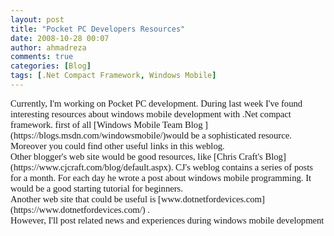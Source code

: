 ```yaml
---
layout: post
title: "Pocket PC Developers Resources"
date: 2008-10-28 00:07
author: ahmadreza
comments: true
categories: [Blog]
tags: [.Net Compact Framework, Windows Mobile]
---
```

<p style="font-family:calibri;font-size:11pt;margin:0;">Currently, I'm working on Pocket PC development. During last week I've found interesting resources about windows mobile development with .Net compact framework. first of all [Windows Mobile Team Blog ](https://blogs.msdn.com/windowsmobile/)would be a sophisticated resource. Moreover you could find other useful links in this weblog.
  <p style="font-family:calibri;font-size:11pt;margin:0;">
  <p style="font-family:calibri;font-size:11pt;margin:0;">Other blogger's web site would be good resources, like [Chris Craft's Blog](https://www.cjcraft.com/blog/default.aspx). CJ's weblog contains a series of posts for a month. For each day he wrote a post about windows mobile programming. It would be a good starting tutorial for beginners.
  <p style="font-family:calibri;font-size:11pt;margin:0;">
  <p style="font-family:calibri;font-size:11pt;margin:0;">Another web site that could be useful is [www.dotnetfordevices.com](https://www.dotnetfordevices.com/) .
  <p style="font-family:calibri;font-size:11pt;margin:0;">However, I'll post related news and experiences during windows mobile development


